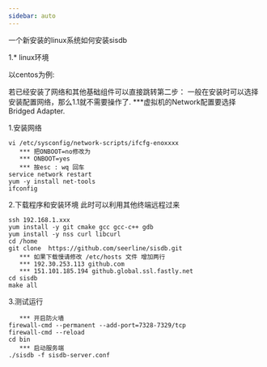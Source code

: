 ```yaml
---
sidebar: auto
---
```


一个新安装的linux系统如何安装sisdb

1.* linux环境

以centos为例:

若已经安装了网络和其他基础组件可以直接跳转第二步：
   一般在安装时可以选择安装配置网络，那么1.1就不需要操作了.
   ***虚拟机的Network配置要选择 Bridged Adapter.

   1.安装网络

   ```shell
   vi /etc/sysconfig/network-scripts/ifcfg-enoxxxx
      *** 把ONBOOT=no修改为
      *** ONBOOT=yes
      *** 按esc : wq 回车
   service network restart
   yum -y install net-tools
   ifconfig 
   ```

   2.下载程序和安装环境
   此时可以利用其他终端远程过来

   ```shell
   ssh 192.168.1.xxx
   yum install -y git cmake gcc gcc-c++ gdb
   yum install -y nss curl libcurl
   cd /home
   git clone  https://github.com/seerline/sisdb.git
      *** 如果下载慢请修改 /etc/hosts 文件 增加两行
      *** 192.30.253.113 github.com
      *** 151.101.185.194 github.global.ssl.fastly.net
   cd sisdb
   make all
   ```

   3.测试运行
   
   ```shell
      *** 开启防火墙 
   firewall-cmd --permanent --add-port=7328-7329/tcp
   firewall-cmd --reload
   cd bin
      *** 启动服务端
   ./sisdb -f sisdb-server.conf
   ```


